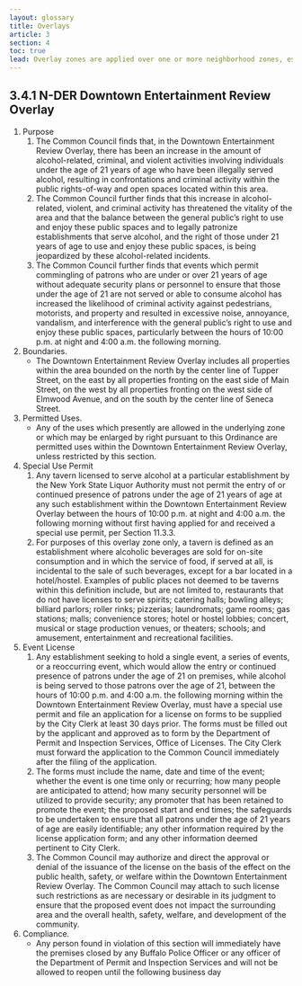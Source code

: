 ```yaml
---
layout: glossary
title: Overlays
article: 3
section: 4
toc: true
lead: Overlay zones are applied over one or more neighborhood zones, establishing additional or stricter standards and criteria for covered properties in addition to those of the underlying zone. These overlay zones are introduced to address special situations or achieve specific goals.
---
```


## 3.4.1 N-DER Downtown Entertainment Review Overlay

1. Purpose
   1. The Common Council finds that, in the Downtown Entertainment Review Overlay, there has been an increase in the amount of alcohol-related, criminal, and violent activities involving individuals under the age of 21 years of age who have been illegally served alcohol, resulting in confrontations and criminal activity within the public rights-of-way and open spaces located within this area.
   2. The Common Council further finds that this increase in alcohol-related, violent, and criminal activity has threatened the vitality of the area and that the balance between the general public’s right to use and enjoy these public spaces and to legally patronize establishments that serve alcohol, and the right of those under 21 years of age to use and enjoy these public spaces, is being jeopardized by these alcohol-related incidents.
   3. The Common Council further finds that events which permit commingling of patrons who are under or over 21 years of age without adequate security plans or personnel to ensure that those under the age of 21 are not served or able to consume alcohol has increased the likelihood of criminal activity against pedestrians, motorists, and property and resulted in excessive noise, annoyance, vandalism, and interference with the general public’s right to use and enjoy these public spaces, particularly between the hours of 10:00 p.m. at night and 4:00 a.m. the following morning.
2. Boundaries.
   - The Downtown Entertainment Review Overlay includes all properties within the area bounded on the north by the center line of Tupper Street, on the east by all properties fronting on the east side of Main Street, on the west by all properties fronting on the west side of Elmwood Avenue, and on the south by the center line of Seneca Street.
3. Permitted Uses.
   - Any of the uses which presently are allowed in the underlying zone or which may be enlarged by right pursuant to this Ordinance are permitted uses within the Downtown Entertainment Review Overlay, unless restricted by this section.
4. Special Use Permit
   1. Any tavern licensed to serve alcohol at a particular establishment by the New York State Liquor Authority must not permit the entry of or continued presence of patrons under the age of 21 years of age at any such establishment within the Downtown Entertainment Review Overlay between the hours of 10:00 p.m. at night and 4:00 a.m. the following morning without first having applied for and received a special use permit, per Section 11.3.3.
   2. For purposes of this overlay zone only, a tavern is defined as an establishment where alcoholic beverages are sold for on-site consumption and in which the service of food, if served at all, is incidental to the sale of such beverages, except for a bar located in a hotel/hostel. Examples of public places not deemed to be taverns within this definition include, but are not limited to, restaurants that do not have licenses to serve spirits; catering halls; bowling alleys; billiard parlors; roller rinks; pizzerias; laundromats; game rooms; gas stations; malls; convenience stores; hotel or hostel lobbies; concert, musical or stage production venues, or theaters; schools; and amusement, entertainment and recreational facilities.
5. Event License
   1. Any establishment seeking to hold a single event, a series of events, or a reoccurring event, which would allow the entry or continued presence of patrons under the age of 21 on premises, while alcohol is being served to those patrons over the age of 21, between the hours of 10:00 p.m. and 4:00 a.m. the following morning within the Downtown Entertainment Review Overlay, must have a special use permit and file an application for a license on forms to be supplied by the City Clerk at least 30 days prior. The forms must be filled out by the applicant and approved as to form by the Department of Permit and Inspection Services, Office of Licenses. The City Clerk must forward the application to the Common Council immediately after the filing of the application.
   2. The forms must include the name, date and time of the event; whether the event is one time only or recurring; how many people are anticipated to attend; how many security personnel will be utilized to provide security; any promoter that has been retained to promote the event; the proposed start and end times; the safeguards to be undertaken to ensure that all patrons under the age of 21 years of age are easily identifiable; any other information required by the license application form; and any other information deemed pertinent to City Clerk.
   3. The Common Council may authorize and direct the approval or denial of the issuance of the license on the basis of the effect on the public health, safety, or welfare within the Downtown Entertainment Review Overlay. The Common Council may attach to such license such restrictions as are necessary or desirable in its judgment to ensure that the proposed event does not impact the surrounding area and the overall health, safety, welfare, and development of the community.
6. Compliance.
   - Any person found in violation of this section will immediately have the premises closed by any Buffalo Police Officer or any officer of the Department of Permit and Inspection Services and will not be allowed to reopen until the following business day
